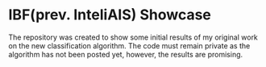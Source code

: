 # IBF(prev. InteliAIS) Showcase 

The repository was created to show some initial results of my original work on the new classification algorithm.
The code must remain private as the algorithm has not been posted yet, however, the results are promising.
